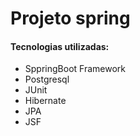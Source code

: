 # Projeto spring

#### Tecnologias utilizadas:

* SppringBoot Framework
* Postgresql
* JUnit
* Hibernate
* JPA
* JSF

